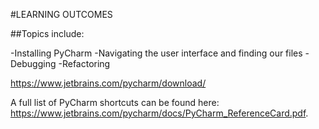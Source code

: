 #LEARNING OUTCOMES

##Topics include:

-Installing PyCharm
-Navigating the user interface and finding our files
-Debugging
-Refactoring

https://www.jetbrains.com/pycharm/download/ 

A full list of PyCharm shortcuts can be found here: https://www.jetbrains.com/pycharm/docs/PyCharm_ReferenceCard.pdf.